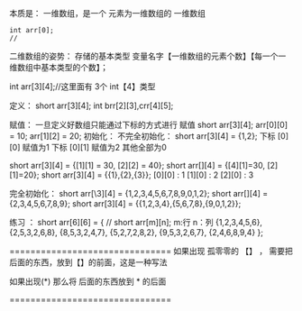 本质是：  一维数组，是一个 元素为一维数组的 一维数组

	int arr[0];
	//

二维数组的姿势：
		存储的基本类型  变量名字【一维数组的元素个数】【每一个一维数组中基本类型的个数】；
 
int arr[3]\[4];//这里面有  3个  int【4】类型

定义：
		short arr[3]\[4];
		int brr[2]\[3],crr[4]\[5];

赋值：
		一旦定义好数组只能通过下标的方式进行 赋值
short arr\[3]\[4];
		arr\[0]\[0] = 10;
		arr\[1]\[2] = 20;
初始化：
		不完全初始化：
		short arr[3][4] = {1,2};
			下标 [0][0] 赋值为1
			下标 [0][1] 赋值为2
			其他全部为0
			
short arr[3][4] = {[1][1] = 30, [2][2] = 40};
		short arr[][4] = {[4][1]=30, [2][1]=20};
		short arr[3][4] = {{1},{2},{3}};
			[0][0] : 1
			[1][0] : 2
			[2][0] : 3
		
完全初始化：
			short arr[\3][4] = {1,2,3,4,5,6,7,8,9,0,1,2};
			short arr\[][4] = {2,3,4,5,6,7,8,9};
			short arr\[3][4] = {{1,2,3,4},{5,6,7,8},{9,0,1,2}};
		
练习 ：
	short arr\[6]\[6] = { //  short arr\[m]\[n]; m:行  n：列
		{1,2,3,4,5,6},
		{2,5,3,2,6,8},
		{8,5,3,2,4,7},
		{5,2,7,2,8,2},
		{9,5,3,2,6,7},
		{2,4,6,8,9,4}
	};

===============================
如果出现 孤零零的 【】 ， 需要把 后面的东西，放到【】的前面，这是一种写法

如果出现(\*) 那么将 后面的东西放到  * 的后面

===============================